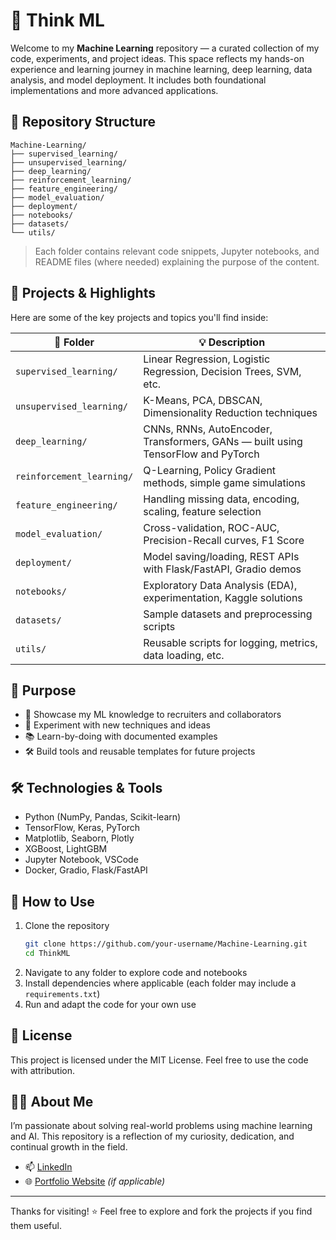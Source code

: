 # 🧠 Think ML

Welcome to my **Machine Learning** repository — a curated collection of my code, experiments, and project ideas. This space reflects my hands-on experience and learning journey in machine learning, deep learning, data analysis, and model deployment. It includes both foundational implementations and more advanced applications.

## 📁 Repository Structure

```
Machine-Learning/
├── supervised_learning/
├── unsupervised_learning/
├── deep_learning/
├── reinforcement_learning/
├── feature_engineering/
├── model_evaluation/
├── deployment/
├── notebooks/
├── datasets/
└── utils/
```

> Each folder contains relevant code snippets, Jupyter notebooks, and README files (where needed) explaining the purpose of the content.

## 🚀 Projects & Highlights

Here are some of the key projects and topics you'll find inside:

| 📂 Folder | 💡 Description |
|----------|----------------|
| `supervised_learning/` | Linear Regression, Logistic Regression, Decision Trees, SVM, etc. |
| `unsupervised_learning/` | K-Means, PCA, DBSCAN, Dimensionality Reduction techniques |
| `deep_learning/` | CNNs, RNNs, AutoEncoder, Transformers, GANs — built using TensorFlow and PyTorch |
| `reinforcement_learning/` | Q-Learning, Policy Gradient methods, simple game simulations |
| `feature_engineering/` | Handling missing data, encoding, scaling, feature selection |
| `model_evaluation/` | Cross-validation, ROC-AUC, Precision-Recall curves, F1 Score |
| `deployment/` | Model saving/loading, REST APIs with Flask/FastAPI, Gradio demos |
| `notebooks/` | Exploratory Data Analysis (EDA), experimentation, Kaggle solutions |
| `datasets/` | Sample datasets and preprocessing scripts |
| `utils/` | Reusable scripts for logging, metrics, data loading, etc. |

## 🎯 Purpose

- 💼 Showcase my ML knowledge to recruiters and collaborators  
- 🧪 Experiment with new techniques and ideas  
- 📚 Learn-by-doing with documented examples  
- 🛠️ Build tools and reusable templates for future projects  

## 🛠️ Technologies & Tools

- Python (NumPy, Pandas, Scikit-learn)
- TensorFlow, Keras, PyTorch
- Matplotlib, Seaborn, Plotly
- XGBoost, LightGBM
- Jupyter Notebook, VSCode
- Docker, Gradio, Flask/FastAPI

## 📌 How to Use

1. Clone the repository  
   ```bash
   git clone https://github.com/your-username/Machine-Learning.git
   cd ThinkML
   ```
2. Navigate to any folder to explore code and notebooks  
3. Install dependencies where applicable (each folder may include a `requirements.txt`)  
4. Run and adapt the code for your own use

## 📄 License

This project is licensed under the MIT License. Feel free to use the code with attribution.

## 🙋‍♂️ About Me

I’m passionate about solving real-world problems using machine learning and AI. This repository is a reflection of my curiosity, dedication, and continual growth in the field.

- 📫 [LinkedIn](https://www.linkedin.com/in/arjang-fahim-06898814/)
- 🌐 [Portfolio Website](https://your-portfolio.com) *(if applicable)*

---

Thanks for visiting! ⭐ Feel free to explore and fork the projects if you find them useful.
